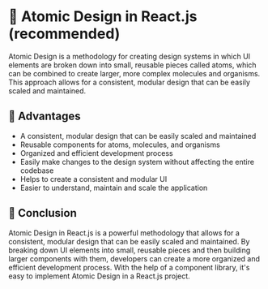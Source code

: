 # 🔬 Atomic Design in React.js (recommended)

Atomic Design is a methodology for creating design systems in which UI elements are broken down into small, reusable pieces called atoms, which can be combined to create larger, more complex molecules and organisms. This approach allows for a consistent, modular design that can be easily scaled and maintained.

## 🚀 Advantages

-   A consistent, modular design that can be easily scaled and maintained
-   Reusable components for atoms, molecules, and organisms
-   Organized and efficient development process
-   Easily make changes to the design system without affecting the entire codebase
-   Helps to create a consistent and modular UI
-   Easier to understand, maintain and scale the application

## 🏁 Conclusion

Atomic Design in React.js is a powerful methodology that allows for a consistent, modular design that can be easily scaled and maintained. By breaking down UI elements into small, reusable pieces and then building larger components with them, developers can create a more organized and efficient development process. With the help of a component library, it's easy to implement Atomic Design in a React.js project.
